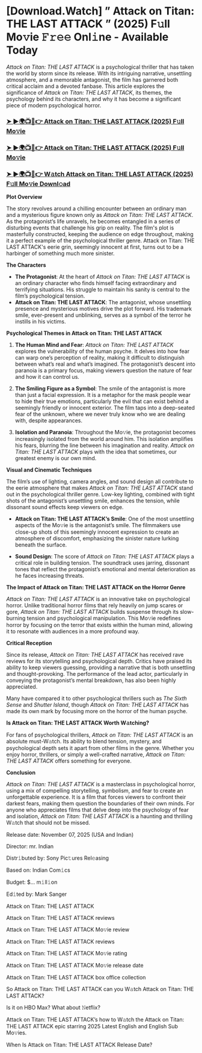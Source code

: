 # [Download.Watch] ” Attack on Titan: THE LAST ATTACK ” (2025) F𝚞ll Mo𝚟ie 𝙵𝚛𝚎𝚎 Onl𝚒ne - Available Today

*Attack on Titan: THE LAST ATTACK* is a psychological thriller that has taken the world by storm since its release. With its intriguing narrative, unsettling atmosphere, and a memorable antagonist, the film has garnered both critical acclaim and a devoted fanbase. This article explores the significance of *Attack on Titan: THE LAST ATTACK*, its themes, the psychology behind its characters, and why it has become a significant piece of modern psychological horror.

<h3><a href="https://t.co/BOFY7O6u7J">➤ ►🌍📺📱👉 Attack on Titan: THE LAST ATTACK (2025) F𝚞ll Mo𝚟ie</a></h3>

<h3><a href="https://t.co/BOFY7O6u7J">➤ ►🌍📺📱👉 Attack on Titan: THE LAST ATTACK (2025) F𝚞ll Mo𝚟ie</a></h3>

<h3><a href="https://t.co/BOFY7O6u7J">➤ ►🌍📺📱👉 W𝚊tch Attack on Titan: THE LAST ATTACK (2025) F𝚞ll Mo𝚟ie Downl𝚘ad</a></h3>

**Plot Overview**

The story revolves around a chilling encounter between an ordinary man and a mysterious figure known only as *Attack on Titan: THE LAST ATTACK*. As the protagonist’s life unravels, he becomes entangled in a series of disturbing events that challenge his grip on reality. The film's plot is masterfully constructed, keeping the audience on edge throughout, making it a perfect example of the psychological thriller genre. Attack on Titan: THE LAST ATTACK's eerie grin, seemingly innocent at first, turns out to be a harbinger of something much more sinister.

**The Characters**

- **The Protagonist**: At the heart of *Attack on Titan: THE LAST ATTACK* is an ordinary character who finds himself facing extraordinary and terrifying situations. His struggle to maintain his sanity is central to the film’s psychological tension.
- **Attack on Titan: THE LAST ATTACK**: The antagonist, whose unsettling presence and mysterious motives drive the plot forward. His trademark smile, ever-present and unblinking, serves as a symbol of the terror he instills in his victims.

**Psychological Themes in Attack on Titan: THE LAST ATTACK**

1. **The Human Mind and Fear**: *Attack on Titan: THE LAST ATTACK* explores the vulnerability of the human psyche. It delves into how fear can warp one’s perception of reality, making it difficult to distinguish between what’s real and what’s imagined. The protagonist’s descent into paranoia is a primary focus, making viewers question the nature of fear and how it can control us.

2. **The Smiling Figure as a Symbol**: The smile of the antagonist is more than just a facial expression. It is a metaphor for the mask people wear to hide their true emotions, particularly the evil that can exist behind a seemingly friendly or innocent exterior. The film taps into a deep-seated fear of the unknown, where we never truly know who we are dealing with, despite appearances.

3. **Isolation and Paranoia**: Throughout the Mo𝚟ie, the protagonist becomes increasingly isolated from the world around him. This isolation amplifies his fears, blurring the line between his imagination and reality. *Attack on Titan: THE LAST ATTACK* plays with the idea that sometimes, our greatest enemy is our own mind.

**Visual and Cinematic Techniques**

The film’s use of lighting, camera angles, and sound design all contribute to the eerie atmosphere that makes *Attack on Titan: THE LAST ATTACK* stand out in the psychological thriller genre. Low-key lighting, combined with tight shots of the antagonist’s unsettling smile, enhances the tension, while dissonant sound effects keep viewers on edge.

- **Attack on Titan: THE LAST ATTACK’s Smile**: One of the most unsettling aspects of the Mo𝚟ie is the antagonist’s smile. The filmmakers use close-up shots of this seemingly innocent expression to create an atmosphere of discomfort, emphasizing the sinister nature lurking beneath the surface.

- **Sound Design**: The score of *Attack on Titan: THE LAST ATTACK* plays a critical role in building tension. The soundtrack uses jarring, dissonant tones that reflect the protagonist’s emotional and mental deterioration as he faces increasing threats.

**The Impact of Attack on Titan: THE LAST ATTACK on the Horror Genre**

*Attack on Titan: THE LAST ATTACK* is an innovative take on psychological horror. Unlike traditional horror films that rely heavily on jump scares or gore, *Attack on Titan: THE LAST ATTACK* builds suspense through its slow-burning tension and psychological manipulation. This Mo𝚟ie redefines horror by focusing on the terror that exists within the human mind, allowing it to resonate with audiences in a more profound way.

**Critical Reception**

Since its release, *Attack on Titan: THE LAST ATTACK* has received rave reviews for its storytelling and psychological depth. Critics have praised its ability to keep viewers guessing, providing a narrative that is both unsettling and thought-provoking. The performance of the lead actor, particularly in conveying the protagonist’s mental breakdown, has also been highly appreciated. 

Many have compared it to other psychological thrillers such as *The Sixth Sense* and *Shutter Island*, though *Attack on Titan: THE LAST ATTACK* has made its own mark by focusing more on the horror of the human psyche.

**Is Attack on Titan: THE LAST ATTACK Worth W𝚊tching?**

For fans of psychological thrillers, *Attack on Titan: THE LAST ATTACK* is an absolute must-W𝚊tch. Its ability to blend tension, mystery, and psychological depth sets it apart from other films in the genre. Whether you enjoy horror, thrillers, or simply a well-crafted narrative, *Attack on Titan: THE LAST ATTACK* offers something for everyone. 

**Conclusion**

*Attack on Titan: THE LAST ATTACK* is a masterclass in psychological horror, using a mix of compelling storytelling, symbolism, and fear to create an unforgettable experience. It is a film that forces viewers to confront their darkest fears, making them question the boundaries of their own minds. For anyone who appreciates films that delve deep into the psychology of fear and isolation, *Attack on Titan: THE LAST ATTACK* is a haunting and thrilling W𝚊tch that should not be missed.

Release date: November 07, 2025 (USA and Indian)

Director: mr. Indian

Distr𝚒buted by: Sony Pic𝚝ures Rel𝚎asing

Based on: Indian Com𝚒cs

Budget: $... m𝚒ll𝚒on

Ed𝚒ted by: Mark Sanger

Attack on Titan: THE LAST ATTACK

Attack on Titan: THE LAST ATTACK reviews

Attack on Titan: THE LAST ATTACK Mo𝚟ie review

Attack on Titan: THE LAST ATTACK reviews

Attack on Titan: THE LAST ATTACK Mo𝚟ie rating

Attack on Titan: THE LAST ATTACK Mo𝚟ie release date

Attack on Titan: THE LAST ATTACK box office collection

So Attack on Titan: THE LAST ATTACK can you W𝚊tch Attack on Titan: THE LAST ATTACK?

Is it on HBO Max? What about 𝙽etflix?

Attack on Titan: THE LAST ATTACK’s how to W𝚊tch the Attack on Titan: THE LAST ATTACK epic starring 2025 Latest English and English Sub Mo𝚟ies.

When Is Attack on Titan: THE LAST ATTACK Release Date?
